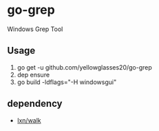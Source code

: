 # go-grep
Windows Grep Tool

## Usage
1. go get -u github.com/yellowglasses20/go-grep
1. dep ensure
1. go build -ldflags="-H windowsgui"


## dependency
- [lxn/walk](https://github.com/lxn/walk)
